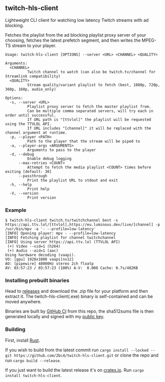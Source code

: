 ## twitch-hls-client
Lightweight CLI client for watching low latency Twitch streams with ad blocking.

Fetches the playlist from the ad blocking playlist proxy server of your choosing, fetches the latest prefetch segment, and then writes the MPEG-TS stream to your player.

```
Usage: twitch-hls-client [OPTIONS] --server <URL> <CHANNEL> <QUALITY>

Arguments:
  <CHANNEL>
          Twitch channel to watch (can also be twitch.tv/channel for Streamlink compatibility)
  <QUALITY>
          Stream quality/variant playlist to fetch (best, 1080p, 720p, 360p, 160p, audio_only)

Options:
  -s, --server <URL>
          Playlist proxy server to fetch the master playlist from.
          Can be multiple comma separated servers, will try each in order until successful.
          If URL path is "[ttvlol]" the playlist will be requested using the TTVLOL API.
          If URL includes "[channel]" it will be replaced with the channel argument at runtime.
  -p, --player <PATH>
          Path to the player that the stream will be piped to
  -a, --player-args <ARGUMENTS>
          Arguments to pass to the player
  -d, --debug
          Enable debug logging
      --max-retries <COUNT>
          Attempt to fetch the media playlist <COUNT> times before exiting [default: 30]
      --passthrough
          Print the playlist URL to stdout and exit
  -h, --help
          Print help
  -V, --version
          Print version
```

### Example
```
$ twitch-hls-client twitch.tv/twitchchannel best -s https://api.ttv.lol/[ttvlol],https://eu.luminous.dev/live/[channel] -p /usr/bin/mpv -a '- --profile=low-latency'
[INFO] Opening player: mpv - --profile=low-latency
[INFO] Fetching playlist for channel twitchchannel
[INFO] Using server https://api.ttv.lol (TTVLOL API)
 (+) Video --vid=1 (h264)
 (+) Audio --aid=1 (aac)
Using hardware decoding (vaapi).
VO: [gpu] 1920x1080 vaapi[nv12]
AO: [pipewire] 48000Hz stereo 2ch floatp
AV: 03:57:23 / 03:57:23 (100%) A-V:  0.000 Cache: 0.7s/482KB
```

### Installing prebuilt binaries
Head to [releases](https://github.com/2bc4/twitch-hls-client/releases/latest) and download the .zip file for your platform and then extract it. The twitch-hls-client(.exe) binary is self-contained and can be moved anywhere.

Binaries are built by [GitHub CI](https://github.com/2bc4/twitch-hls-client/actions/workflows/release.yaml) from this repo, the sha512sums file is then generated locally and signed with my [public key](https://github.com/2bc4/2bc4).

### Building
First, install [Rust](https://rustup.rs).

If you wish to build from the latest commit run `cargo install --locked --git https://github.com/2bc4/twitch-hls-client.git` or clone the repo and run `cargo build --release`.

If you just want to build the latest release it's on [crates.io](https://crates.io/crates/twitch-hls-client). Run `cargo install twitch-hls-client`.
